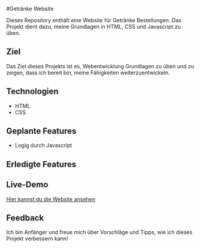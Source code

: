 #Getränke Website

Dieses Repository enthält eine Website für Getränke Bestellungen. Das Projekt dient dazu, meine Grundlagen in HTML, CSS und Javascript zu üben.

## Ziel
Das Ziel dieses Projekts ist es, Webentwicklung Grundlagen zu üben und zu zeigen, dass ich bereit bin, meine Fähigkeiten weiterzuentwickeln.

## Technologien
- HTML
- CSS

## Geplante Features
- Logig durch Javascript

## Erledigte Features


## Live-Demo
[Hier kannst du die Website ansehen](https://andrei04-0106.github.io/Projekt5_Website_GetraenkeAuswahl_Formular)

## Feedback
Ich bin Anfänger und freue mich über Vorschläge und Tipps, wie ich dieses Projekt verbessern kann!
